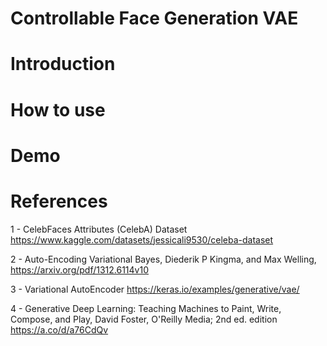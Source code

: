 # Controllable Face Generation VAE

# Introduction

# How to use

# Demo

# References
1 - CelebFaces Attributes (CelebA) Dataset https://www.kaggle.com/datasets/jessicali9530/celeba-dataset

2 - Auto-Encoding Variational Bayes, Diederik P Kingma, and Max Welling, https://arxiv.org/pdf/1312.6114v10

3 - Variational AutoEncoder https://keras.io/examples/generative/vae/

4 - Generative Deep Learning: Teaching Machines to Paint, Write, Compose, and Play, David Foster, O'Reilly Media; 2nd ed. edition https://a.co/d/a76CdQv
